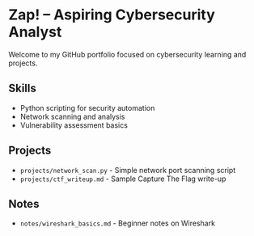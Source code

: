 # Zap! – Aspiring Cybersecurity Analyst

Welcome to my GitHub portfolio focused on cybersecurity learning and projects.

## Skills
- Python scripting for security automation
- Network scanning and analysis
- Vulnerability assessment basics

## Projects
- `projects/network_scan.py` - Simple network port scanning script
- `projects/ctf_writeup.md` - Sample Capture The Flag write-up

## Notes
- `notes/wireshark_basics.md` - Beginner notes on Wireshark



